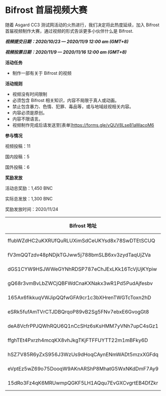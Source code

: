 # Bifrost 首届视频大赛

随着 Asgard CC3 测试网活动的火热进行，我们决定将此热度延续，加入 Bifrost 首届视频制作大赛，通过视频的形式告诉更多小伙伴什么是 Bifrost.

***视频提交日期：2020/10/23 — 2020/11/9 12:00 am (GMT+8)***

***视频投票日期：2020/11/9 — 2020/11/16 12:00 am (GMT+8)***

**活动任务**
- 制作一部有关于 Bifrost 的视频

**活动规则**
- 视频没有时间限制
- 必须包含 Bifrost 相关知识，内容不局限于真人或动画。
- 禁止包含暴力、色情、犯罪、毒品等，或与地域歧视相关内容。
- 内容必须是原创。
- 内容不限语言。
- 视频制作完成后请发送至[表单]<https://forms.gle/vQUV8Lse81aWacoM6>

**参与情况**

视频投稿：11

国内投稿：5

国外投稿：6

**奖励发放**

活动总奖励：1,450 BNC

实际总发放：1,300 BNC

奖励发放时间：2020/11/24

|  Bifrost 地址   | BNC 数量  |
|  ----  | ----  |
| ffubWZdHC2uKXRUfQuRLUXimSdCeUKYsd8x78SwDTEtSCUQ  | 200 BNC |
| fV3mQQTzdv48pNDjkTGJww5j788bmSLB6xv3zydTaqUjZVa  | 200 BNC |
| dGS1CYW9HSJWWeGYNhRDSP787eChJExLKk16TcVjUjKYpiw  | 200 BNC |
| gQ68r3vmBvLbZWCjQBFWdCnaKXNakx3wR1Pd5PudAjfesbv  | 100 BNC |
| 165Ax6fikkuqVWJipQQfwGFA9cr1c3bXHrenTWGTcToxn2hD  | 100 BNC |
| eSRk5fufAmTVrCTJDBQrqoP89vB2Sg5FNv7ebxE6GvogGt8  | 100 BNC |
| deA8VcfrPPJQWhRQU6Q1nCcSHz6sKsHMM7yVNh7upC4sGz1  | 100 BNC |
| ffghTEt4Pxrzh4mcqKX8vhJkgTKjFTFFUYTT22m1mBFky6D  | 100 BNC |
| hSZ7V85R6yZxS956J3WzUs9dHoqCAynENmWADt5mzxXGFdq  | 100 BNC |
| eVptEz5wZ69o75DooqW9AKnARShP8MhatG5WxNKdDmF7Ay9  | 50 BNC |
| 15dRo3Fz4qK6MRUwmpQGKF5LH1AQqu7EvGXCvgrtEB4DfZkr  | 50 BNC |